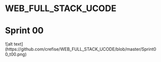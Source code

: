 # WEB_FULL_STACK_UCODE
<h1>Sprint 00</h1>
 ![alt text](https://github.com/crefise/WEB_FULL_STACK_UCODE/blob/master/Sprint00_t00.png)

